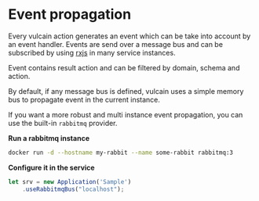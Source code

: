 # Event propagation

Every vulcain action generates an event which can be take into account by an event handler.
Events are send over a message bus and can be subscribed by using [rxjs](http://reactivex.io/) in many service instances.

Event contains result action and can be filtered by domain, schema and action.

By default, if any message bus is defined, vulcain uses a simple memory bus to propagate event in the current instance.

If you want a more robust and multi instance event propagation, you can use the built-in ```rabbitmq``` provider.

**Run a rabbitmq instance**

```bash
docker run -d --hostname my-rabbit --name some-rabbit rabbitmq:3
```

**Configure it in the service**

```js
let srv = new Application('Sample')
    .useRabbitmqBus("localhost");
```
